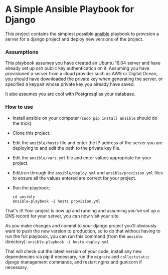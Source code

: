 A Simple Ansible Playbook for Django
====================================

This project contains the simplest possible
[ansible](http://docs.ansible.com/ansible) playbook to provision a server for a
django project and deploy new versions of the project.

### Assumptions

This playbook assumes you have created an Ubuntu 16.04 server and have already
set up ssh public key authentication on it. Assuming you have provisioned a
server from a cloud provider such as AWS or Digital Ocean, you should have
downloaded the private key when generating the server, or specified a keypair
whose private key you already have saved.

It also assumes you are cool with Postgresql as your database.

### How to use

- Install ansible on your computer (`sudo pip install ansible` should do the
  trick).
- Clone this project.
- Edit the `ansible/hosts` file and enter the IP address of the server you are
	deploying to and edit the path to the private key file.
- Edit the `ansible/vars.yml` file and enter values appropriate for your project.
- Edit/run through the `ansible/deploy.yml` and `ansible/provision.yml` files to ensure all the values entered are correct for your project. 
- Run the playbook:

	```
	cd ansible
	ansible-playbook -i hosts provision.yml
	```	

That's it! Your project is now up and running and assuming you've set up a DNS
record for your server, you can now visit your site.

As you make changes and commit to your django project you'll obviously want to
push the new version to production, so to do that without having to run the
full playbook, you can run this command (from the `ansible` directory):
`ansible-playbook -i hosts deploy.yml`

That will check out the latest version of your code, install any new
dependencies via pip if necessary, run the `migrate` and `collectstatic` django
management commands, and restart nginx and gunicorn if necessary.
